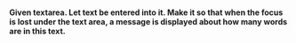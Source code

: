 #### Given textarea. Let text be entered into it. Make it so that when the focus is lost under the text area, a message is displayed about how many words are in this text.